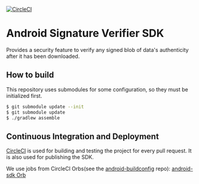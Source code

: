 [![CircleCI](https://circleci.com/gh/rakutentech/android-signatureverifier.svg?style=svg)](https://circleci.com/gh/rakutentech/android-signatureverifier)

# Android Signature Verifier SDK
Provides a security feature to verify any signed blob of data's authenticity after it has been downloaded.

## How to build
This repository uses submodules for some configuration, so they must be initialized first.
```bash
$ git submodule update --init
$ git submodule update
$ ./gradlew assemble
```
## Continuous Integration and Deployment

[CircleCI](https://app.circleci.com/pipelines/github/rakutentech/android-signatureverifier) is used for building and testing the project for every pull request. It is also used for publishing the SDK.

We use jobs from CircleCI Orbs(see the [android-buildconfig](https://github.com/rakutentech/android-buildconfig/tree/master/circleci) repo): [android-sdk Orb](https://github.com/rakutentech/android-buildconfig/blob/master/circleci/android-sdk/README.md) 

